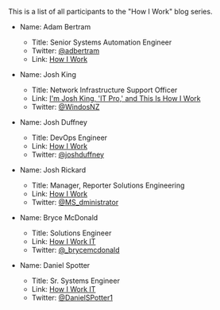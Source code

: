 This is a list of all participants to the "How I Work" blog series.

- Name: Adam Bertram
  - Title: Senior Systems Automation Engineer
  - Twitter: [@adbertram](https://twitter.com/adbertram)
  - Link: [How I Work](http://www.adamtheautomator.com/__trashed/)

- Name: Josh King
  - Title: Network Infrastructure Support Officer
  - Link: [I'm Josh King, 'IT Pro,' and This Is How I Work](http://king.geek.nz/2016/11/24/how-i-work/)
  - Twitter: [@WindosNZ](https://twitter.com/WindosNZ)

- Name: Josh Duffney
  - Title: DevOps Engineer
  - Link: [How I Work](http://duffney.io/JoshDuffney-How-I-Work)
  - Twitter: [@joshduffney](https://twitter.com/joshduffney)
  
- Name: Josh Rickard
  - Title: Manager, Reporter Solutions Engineering
  - Link: [How I Work](https://msadministrator.com/2016/11/28/how-i-work/)
  - Twitter: [@MS_dministrator](https://twitter.com/MS_dministrator)
  
- Name: Bryce McDonald
  - Title: Solutions Engineer
  - Link:  [How I Work IT](http://www.brycematthew.net/itpro/2016/11/30/how-I-work.html)
  - Twitter: [@_brycemcdonald](https://twitter.com/_brycemcdonald)

- Name: Daniel Spotter
  - Title: Sr. Systems Engineer
  - Link:  [How I Work IT](http://www.danielspotter.com/blog/2016/12/how-i-work)
  - Twitter: [@DanielSPotter1](https://twitter.com/DanielSPotter1)
